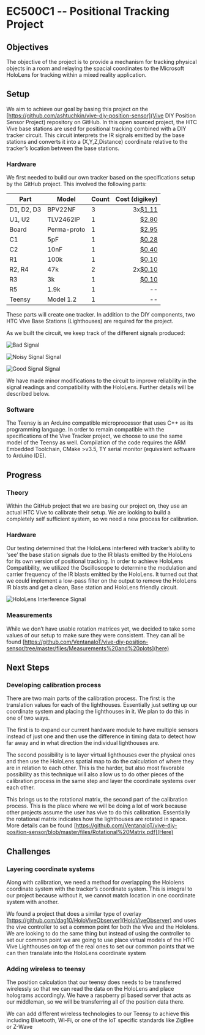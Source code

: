 ﻿# EC500C1 -- Positional Tracking Project


## Objectives


The objective of the project is to provide a mechanism for tracking physical objects in a room and relaying the spacial coordinates to the Microsoft HoloLens for tracking within a mixed reality application.


## Setup


We aim to achieve our goal by basing this project on the [https://github.com/ashtuchkin/vive-diy-position-sensor](Vive DIY Position Sensor Project) repository on GitHub. In this open sourced project, the HTC Vive base stations are used for positional tracking combined with a DIY tracker circuit. This circuit interprets the IR signals emitted by the base stations and converts it into a (X,Y,Z,Distance) coordinate relative to the tracker’s location between the base stations.


### Hardware


We first needed to build our own tracker based on the specifications setup by the GitHub project. This involved the following parts:


| Part | Model | Count | Cost (digikey) |
| --- | --- | --- | ---: |
| D1, D2, D3 | BPV22NF | 3 | 3x[$1.11](https://www.digikey.com/product-detail/en/vishay-semiconductor-opto-division/BPV22NF/751-1007-ND/1681141) |
| U1, U2 | TLV2462IP | 1 | [$2.80](https://www.digikey.com/product-detail/en/texas-instruments/TLV2462IP/296-1893-5-ND/277538) |
| Board | Perma-proto | 1 | [$2.95](https://www.digikey.com/product-detail/en/adafruit-industries-llc/1608/1528-1101-ND/5154676) |
| C1 | 5pF | 1 | [$0.28](https://www.digikey.com/product-detail/en/tdk-corporation/FG28C0G1H050CNT06/445-173467-1-ND/5812072) |
| C2 | 10nF | 1 | [$0.40](https://www.digikey.com/product-detail/en/tdk-corporation/FK24C0G1H103J/445-4750-ND/2050099) |
| R1 | 100k | 1 | [$0.10](https://www.digikey.com/product-detail/en/stackpole-electronics-inc/CF14JT100K/CF14JT100KCT-ND/1830399) |
| R2, R4 | 47k | 2 | 2x[$0.10](https://www.digikey.com/product-detail/en/stackpole-electronics-inc/CF14JT47K0/CF14JT47K0CT-ND/1830391) |
| R3 | 3k | 1 | [$0.10](https://www.digikey.com/product-detail/en/stackpole-electronics-inc/CF12JT3K00/CF12JT3K00CT-ND/1830498) |
| R5 | 1.9k | 1  | -- |
| Teensy | Model 1.2 | 1 | -- |


These parts will create one tracker. In addition to the DIY components, two HTC Vive Base Stations (Lighthouses) are required for the project.


As we built the circuit, we keep track of the different signals produced:


![Bad Signal](https://github.com/VentanaIoT/vive-diy-position-sensor/blob/master/files/Bad_Signal.jpg?raw=true "Bad Signal")


![Noisy Signal Signal](https://github.com/VentanaIoT/vive-diy-position-sensor/blob/master/files/Noisy_Signal.jpg?raw=true "Noisy Signal")


![Good Signal Signal](https://github.com/VentanaIoT/vive-diy-position-sensor/blob/master/files/Good_Signal.jpg?raw=true "Good Signal")


We have made minor modifications to the circuit to improve reliability in the signal readings and compatibility with the HoloLens. Further details will be described below.


### Software


The Teensy is an Arduino compatible microprocessor that uses C++ as its programming language. In order to remain compatible with the specifications of the Vive Tracker project, we choose to use the same model of the Teensy as well. Compilation of the code requires the ARM Embedded Toolchain, CMake >v3.5, TY serial monitor (equivalent software to Arduino IDE).


## Progress


### Theory
Within the GitHub project that we are basing our project on, they use an actual HTC Vive to calibrate their setup. We are looking to build a completely self sufficient system, so we need a new process for calibration.


### Hardware


Our testing determined that the HoloLens interfered with tracker’s ability to ‘see’ the base station signals due to the IR blasts emitted by the HoloLens for its own version of positional tracking. In order to achieve HoloLens Compatibility, we utilized the Oscilloscope to determine the modulation and carrier frequency of the IR blasts emitted by the HoloLens. It turned out that we could implement a low-pass filter on the output to remove the HoloLens IR blasts and get a clean, Base station and HoloLens friendly circuit. 


![HoloLens Interference Signal](https://github.com/VentanaIoT/vive-diy-position-sensor/blob/master/files/HoloLens%20Noise.jpg?raw=true "HoloLens Interference Signal")


### Measurements
While we don’t have usable rotation matrices yet, we decided to take some values of our setup to make sure they were consistent. They can all be found [https://github.com/VentanaIoT/vive-diy-position-sensor/tree/master/files/Measurements%20and%20plots](here)
## Next Steps


### Developing calibration process
There are two main parts of the calibration process. The first is the translation values for each of the lighthouses. Essentially just setting up our coordinate system and placing the lighthouses in it. We plan to do this in one of two ways. 


The first is to expand our current hardware module to have multiple sensors instead of just one and then use the difference in timing data to detect how far away and in what direction the individual lighthouses are.


The second possibility is to layer virtual lighthouses over the physical ones and then use the HoloLens spatial map to do the calculation of where they are in relation to each other. This is the harder, but also most favorable possibility as this technique will also allow us to do other pieces of the calibration process in the same step and layer the coordinate systems over each other.


This brings us to the rotational matrix, the second part of the calibration process. This is the place where we will be doing a lot of work because other projects assume the user has vive to do this calibration. Essentially the rotational matrix indicates how the lighthouses are rotated in space. More details can be found [https://github.com/VentanaIoT/vive-diy-position-sensor/blob/master/files/Rotational%20Matrix.pdf](Here)


## Challenges
### Layering coordinate systems
Along with calibration, we need a method for overlapping the Hololens coordinate system with the tracker’s coordinate system. This is integral to our project because without it, we cannot match location in one coordinate system with another.


We found a project that does a similar type of overlay [https://github.com/dag10/HoloViveObserver](HoloViveObserver) and uses the vive controller to set a common point for both the Vive and the Hololens. We are looking to do the same thing but instead of using the controller to set our common point we are going to use place virtual models of the HTC Vive Lighthouses on top of the real ones to set our common points that we can then translate into the HoloLens coordinate system


### Adding wireless to teensy
The position calculation that our teensy does needs to be transferred wirelessly so that we can read the data on the HoloLens and place holograms accordingly. We have a raspberry pi based server that acts as our middleman, so we will be transferring all of the position data there.


We can add different wireless technologies to our Teensy to achieve this including Bluetooth, Wi-Fi, or one of the IoT specific standards like ZigBee or Z-Wave
